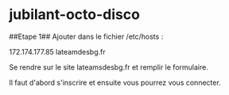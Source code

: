 # jubilant-octo-disco



##Etape 1##
Ajouter dans le fichier /etc/hosts :

  172.174.177.85  lateamdesbg.fr
  

Se rendre sur le site lateamsdesbg.fr et remplir le formulaire. 

Il faut d'abord s'inscrire et ensuite vous pourrez vous connecter. 




